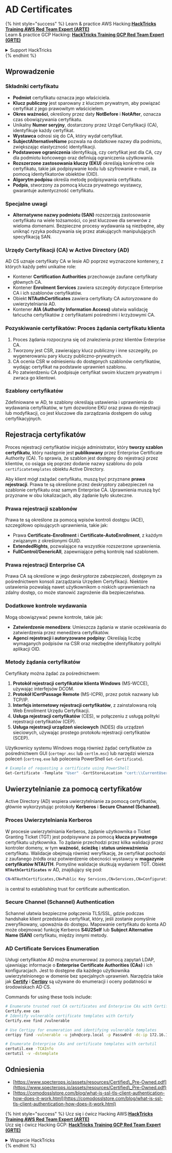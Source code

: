 # AD Certificates

{% hint style="success" %}
Learn & practice AWS Hacking:<img src="/.gitbook/assets/arte.png" alt="" data-size="line">[**HackTricks Training AWS Red Team Expert (ARTE)**](https://training.hacktricks.xyz/courses/arte)<img src="/.gitbook/assets/arte.png" alt="" data-size="line">\
Learn & practice GCP Hacking: <img src="/.gitbook/assets/grte.png" alt="" data-size="line">[**HackTricks Training GCP Red Team Expert (GRTE)**<img src="/.gitbook/assets/grte.png" alt="" data-size="line">](https://training.hacktricks.xyz/courses/grte)

<details>

<summary>Support HackTricks</summary>

* Check the [**subscription plans**](https://github.com/sponsors/carlospolop)!
* **Join the** 💬 [**Discord group**](https://discord.gg/hRep4RUj7f) or the [**telegram group**](https://t.me/peass) or **follow** us on **Twitter** 🐦 [**@hacktricks\_live**](https://twitter.com/hacktricks\_live)**.**
* **Share hacking tricks by submitting PRs to the** [**HackTricks**](https://github.com/carlospolop/hacktricks) and [**HackTricks Cloud**](https://github.com/carlospolop/hacktricks-cloud) github repos.

</details>
{% endhint %}

## Wprowadzenie

### Składniki certyfikatu

- **Podmiot** certyfikatu oznacza jego właściciela.
- **Klucz publiczny** jest sparowany z kluczem prywatnym, aby powiązać certyfikat z jego prawowitym właścicielem.
- **Okres ważności**, określony przez daty **NotBefore** i **NotAfter**, oznacza czas obowiązywania certyfikatu.
- Unikalny **Numer seryjny**, dostarczony przez Urząd Certyfikacji (CA), identyfikuje każdy certyfikat.
- **Wystawca** odnosi się do CA, który wydał certyfikat.
- **SubjectAlternativeName** pozwala na dodatkowe nazwy dla podmiotu, zwiększając elastyczność identyfikacji.
- **Podstawowe ograniczenia** identyfikują, czy certyfikat jest dla CA, czy dla podmiotu końcowego oraz definiują ograniczenia użytkowania.
- **Rozszerzone zastosowania kluczy (EKU)** określają konkretne cele certyfikatu, takie jak podpisywanie kodu lub szyfrowanie e-maili, za pomocą identyfikatorów obiektów (OID).
- **Algorytm podpisu** określa metodę podpisywania certyfikatu.
- **Podpis**, stworzony za pomocą klucza prywatnego wystawcy, gwarantuje autentyczność certyfikatu.

### Specjalne uwagi

- **Alternatywne nazwy podmiotu (SAN)** rozszerzają zastosowanie certyfikatu na wiele tożsamości, co jest kluczowe dla serwerów z wieloma domenami. Bezpieczne procesy wydawania są niezbędne, aby uniknąć ryzyka podszywania się przez atakujących manipulujących specyfikacją SAN.

### Urzędy Certyfikacji (CA) w Active Directory (AD)

AD CS uznaje certyfikaty CA w lesie AD poprzez wyznaczone kontenery, z których każdy pełni unikalne role:

- Kontener **Certification Authorities** przechowuje zaufane certyfikaty głównych CA.
- Kontener **Enrolment Services** zawiera szczegóły dotyczące Enterprise CA i ich szablonów certyfikatów.
- Obiekt **NTAuthCertificates** zawiera certyfikaty CA autoryzowane do uwierzytelniania AD.
- Kontener **AIA (Authority Information Access)** ułatwia walidację łańcucha certyfikatów z certyfikatami pośrednimi i krzyżowymi CA.

### Pozyskiwanie certyfikatów: Proces żądania certyfikatu klienta

1. Proces żądania rozpoczyna się od znalezienia przez klientów Enterprise CA.
2. Tworzony jest CSR, zawierający klucz publiczny i inne szczegóły, po wygenerowaniu pary kluczy publiczno-prywatnych.
3. CA ocenia CSR w odniesieniu do dostępnych szablonów certyfikatów, wydając certyfikat na podstawie uprawnień szablonu.
4. Po zatwierdzeniu CA podpisuje certyfikat swoim kluczem prywatnym i zwraca go klientowi.

### Szablony certyfikatów

Zdefiniowane w AD, te szablony określają ustawienia i uprawnienia do wydawania certyfikatów, w tym dozwolone EKU oraz prawa do rejestracji lub modyfikacji, co jest kluczowe dla zarządzania dostępem do usług certyfikacyjnych.

## Rejestracja certyfikatów

Proces rejestracji certyfikatów inicjuje administrator, który **tworzy szablon certyfikatu**, który następnie jest **publikowany** przez Enterprise Certificate Authority (CA). To sprawia, że szablon jest dostępny do rejestracji przez klientów, co osiąga się poprzez dodanie nazwy szablonu do pola `certificatetemplates` obiektu Active Directory.

Aby klient mógł zażądać certyfikatu, muszą być przyznane **prawa rejestracji**. Prawa te są określone przez deskryptory zabezpieczeń na szablonie certyfikatu oraz samym Enterprise CA. Uprawnienia muszą być przyznane w obu lokalizacjach, aby żądanie było skuteczne.

### Prawa rejestracji szablonów

Prawa te są określone za pomocą wpisów kontroli dostępu (ACE), szczegółowo opisujących uprawnienia, takie jak:
- Prawa **Certificate-Enrollment** i **Certificate-AutoEnrollment**, z każdym związanym z określonymi GUID.
- **ExtendedRights**, pozwalające na wszystkie rozszerzone uprawnienia.
- **FullControl/GenericAll**, zapewniające pełną kontrolę nad szablonem.

### Prawa rejestracji Enterprise CA

Prawa CA są określone w jego deskryptorze zabezpieczeń, dostępnym za pośrednictwem konsoli zarządzania Urzędem Certyfikacji. Niektóre ustawienia pozwalają nawet użytkownikom o niskich uprawnieniach na zdalny dostęp, co może stanowić zagrożenie dla bezpieczeństwa.

### Dodatkowe kontrole wydawania

Mogą obowiązywać pewne kontrole, takie jak:
- **Zatwierdzenie menedżera**: Umieszcza żądania w stanie oczekiwania do zatwierdzenia przez menedżera certyfikatów.
- **Agenci rejestracji i autoryzowane podpisy**: Określają liczbę wymaganych podpisów na CSR oraz niezbędne identyfikatory polityki aplikacji OID.

### Metody żądania certyfikatów

Certyfikaty można żądać za pośrednictwem:
1. **Protokół rejestracji certyfikatów klienta Windows** (MS-WCCE), używając interfejsów DCOM.
2. **Protokół ICertPassage Remote** (MS-ICPR), przez potok nazwany lub TCP/IP.
3. **Interfejs internetowy rejestracji certyfikatów**, z zainstalowaną rolą Web Enrollment Urzędu Certyfikacji.
4. **Usługa rejestracji certyfikatów** (CES), w połączeniu z usługą polityki rejestracji certyfikatów (CEP).
5. **Usługa rejestracji urządzeń sieciowych** (NDES) dla urządzeń sieciowych, używając prostego protokołu rejestracji certyfikatów (SCEP).

Użytkownicy systemu Windows mogą również żądać certyfikatów za pośrednictwem GUI (`certmgr.msc` lub `certlm.msc`) lub narzędzi wiersza poleceń (`certreq.exe` lub polecenia PowerShell `Get-Certificate`).
```powershell
# Example of requesting a certificate using PowerShell
Get-Certificate -Template "User" -CertStoreLocation "cert:\\CurrentUser\\My"
```
## Uwierzytelnianie za pomocą certyfikatów

Active Directory (AD) wspiera uwierzytelnianie za pomocą certyfikatów, głównie wykorzystując protokoły **Kerberos** i **Secure Channel (Schannel)**.

### Proces Uwierzytelniania Kerberos

W procesie uwierzytelniania Kerberos, żądanie użytkownika o Ticket Granting Ticket (TGT) jest podpisywane za pomocą **klucza prywatnego** certyfikatu użytkownika. To żądanie przechodzi przez kilka walidacji przez kontroler domeny, w tym **ważność**, **ścieżkę** i **status unieważnienia** certyfikatu. Walidacje obejmują również weryfikację, że certyfikat pochodzi z zaufanego źródła oraz potwierdzenie obecności wystawcy w **magazynie certyfikatów NTAUTH**. Pomyślne walidacje skutkują wydaniem TGT. Obiekt **`NTAuthCertificates`** w AD, znajdujący się pod:
```bash
CN=NTAuthCertificates,CN=Public Key Services,CN=Services,CN=Configuration,DC=<domain>,DC=<com>
```
is central to establishing trust for certificate authentication.

### Secure Channel (Schannel) Authentication

Schannel ułatwia bezpieczne połączenia TLS/SSL, gdzie podczas handshake klient przedstawia certyfikat, który, jeśli zostanie pomyślnie zweryfikowany, upoważnia do dostępu. Mapowanie certyfikatu do konta AD może obejmować funkcję Kerberos **S4U2Self** lub **Subject Alternative Name (SAN)** certyfikatu, między innymi metody.

### AD Certificate Services Enumeration

Usługi certyfikatów AD można enumerować za pomocą zapytań LDAP, ujawniając informacje o **Enterprise Certificate Authorities (CAs)** i ich konfiguracjach. Jest to dostępne dla każdego użytkownika uwierzytelnionego w domenie bez specjalnych uprawnień. Narzędzia takie jak **[Certify](https://github.com/GhostPack/Certify)** i **[Certipy](https://github.com/ly4k/Certipy)** są używane do enumeracji i oceny podatności w środowiskach AD CS.

Commands for using these tools include:
```bash
# Enumerate trusted root CA certificates and Enterprise CAs with Certify
Certify.exe cas
# Identify vulnerable certificate templates with Certify
Certify.exe find /vulnerable

# Use Certipy for enumeration and identifying vulnerable templates
certipy find -vulnerable -u john@corp.local -p Passw0rd -dc-ip 172.16.126.128

# Enumerate Enterprise CAs and certificate templates with certutil
certutil.exe -TCAInfo
certutil -v -dstemplate
```
## Odniesienia

* [https://www.specterops.io/assets/resources/Certified\_Pre-Owned.pdf](https://www.specterops.io/assets/resources/Certified\_Pre-Owned.pdf)
* [https://comodosslstore.com/blog/what-is-ssl-tls-client-authentication-how-does-it-work.html](https://comodosslstore.com/blog/what-is-ssl-tls-client-authentication-how-does-it-work.html)

{% hint style="success" %}
Ucz się i ćwicz Hacking AWS:<img src="/.gitbook/assets/arte.png" alt="" data-size="line">[**HackTricks Training AWS Red Team Expert (ARTE)**](https://training.hacktricks.xyz/courses/arte)<img src="/.gitbook/assets/arte.png" alt="" data-size="line">\
Ucz się i ćwicz Hacking GCP: <img src="/.gitbook/assets/grte.png" alt="" data-size="line">[**HackTricks Training GCP Red Team Expert (GRTE)**<img src="/.gitbook/assets/grte.png" alt="" data-size="line">](https://training.hacktricks.xyz/courses/grte)

<details>

<summary>Wsparcie HackTricks</summary>

* Sprawdź [**plany subskrypcyjne**](https://github.com/sponsors/carlospolop)!
* **Dołącz do** 💬 [**grupy Discord**](https://discord.gg/hRep4RUj7f) lub [**grupy telegram**](https://t.me/peass) lub **śledź** nas na **Twitterze** 🐦 [**@hacktricks\_live**](https://twitter.com/hacktricks\_live)**.**
* **Dziel się trikami hackingowymi, przesyłając PR-y do** [**HackTricks**](https://github.com/carlospolop/hacktricks) i [**HackTricks Cloud**](https://github.com/carlospolop/hacktricks-cloud) repozytoriów github.

</details>
{% endhint %}
